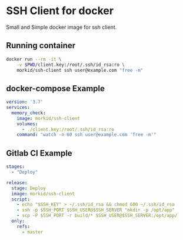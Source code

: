 # SSH Client for docker

Small and Simple docker image for ssh client.

## Running container

```bash
docker run --rm -it \
    -v $PWD/client.key:/root/.ssh/id_rsa:ro \
    morkid/ssh-client ssh user@example.com "free -m"
```

## docker-compose Example

```yml
version: '3.7'
services:
  memory_check:
    image: morkid/ssh-client
    volumes:
      - ./client.key:/root/.ssh/id_rsa:ro
    command: "watch -n 60 ssh user@example.com 'free -m'"
```

## Gitlab CI Example

```yml
stages:
  - "Deploy"

release:
  stage: Deploy
  image: morkid/ssh-client
  script:
    - echo "$SSH_KEY" > ~/.ssh/id_rsa && chmod 600 ~/.ssh/id_rsa
    - ssh -p $SSH_PORT $SSH_USER@$SSH_SERVER "mkdir -p /opt/app"
    - scp -P $SSH_PORT -r build/* $SSH_USER@$SSH_SERVER:/opt/app/
  only:
    refs:
      - master
```
